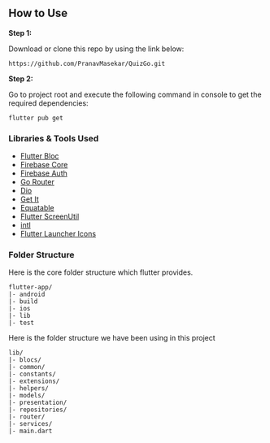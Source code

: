 ## How to Use 

**Step 1:**

Download or clone this repo by using the link below:

```
https://github.com/PranavMasekar/QuizGo.git
```

**Step 2:**

Go to project root and execute the following command in console to get the required dependencies: 

```
flutter pub get 
```

### Libraries & Tools Used

* [Flutter Bloc](https://pub.dev/packages/flutter_bloc)
* [Firebase Core](https://pub.dev/packages/firebase_core)
* [Firebase Auth](https://pub.dev/packages/firebase_auth)
* [Go Router](https://pub.dev/packages/go_router)
* [Dio](https://pub.dev/packages/dio)
* [Get It](https://pub.dev/packages/get_it)
* [Equatable](https://pub.dev/packages/equatable)
* [Flutter ScreenUtil](https://pub.dev/packages/flutter_screenutil)
* [intl](https://pub.dev/packages/intl)
* [Flutter Launcher Icons](https://pub.dev/packages/flutter_launcher_icons)

### Folder Structure
Here is the core folder structure which flutter provides.

```
flutter-app/
|- android
|- build
|- ios
|- lib
|- test
```

Here is the folder structure we have been using in this project

```
lib/
|- blocs/
|- common/
|- constants/
|- extensions/
|- helpers/
|- models/
|- presentation/
|- repositories/
|- router/
|- services/
|- main.dart
```